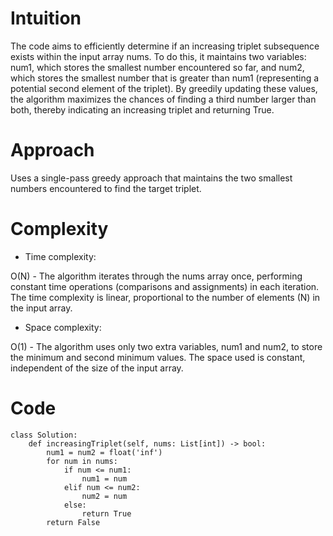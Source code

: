 # Intuition
<!-- Describe your first thoughts on how to solve this problem. -->
The code aims to efficiently determine if an increasing triplet subsequence exists within the input array nums. To do this, it maintains two variables: num1, which stores the smallest number encountered so far, and num2, which stores the smallest number that is greater than num1 (representing a potential second element of the triplet). By greedily updating these values, the algorithm maximizes the chances of finding a third number larger than both, thereby indicating an increasing triplet and returning True.

# Approach
<!-- Describe your approach to solving the problem. -->
Uses a single-pass greedy approach that maintains the two smallest numbers encountered to find the target triplet.

# Complexity
- Time complexity:
<!-- Add your time complexity here, e.g. $$O(n)$$ -->
O(N) - The algorithm iterates through the nums array once, performing constant time operations (comparisons and assignments) in each iteration. The time complexity is linear, proportional to the number of elements (N) in the input array.

- Space complexity:
<!-- Add your space complexity here, e.g. $$O(n)$$ -->
O(1) - The algorithm uses only two extra variables, num1 and num2, to store the minimum and second minimum values. The space used is constant, independent of the size of the input array. 

# Code
```python3 []
class Solution:
    def increasingTriplet(self, nums: List[int]) -> bool:
        num1 = num2 = float('inf')
        for num in nums:
            if num <= num1:
                num1 = num
            elif num <= num2:
                num2 = num
            else:
                return True
        return False
```
